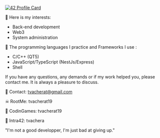 [![42 Profile Card](https://1337-readme.vercel.app/api/profile?cursus=42cursus&email=hide&leet_logo=hide&login=tvachera)]()

🧐  Here is my interests:
- Back-end development
- Web3
- System administration

🧠  The programming languages I practice and Frameworks I use :
- C/C++ (QT5)
- JavaScript/TypeScript (NestJs/Express)
- Shell

If you have any questions, any demands or if my work helped you, please contact me.
It is always a pleasure to discuss.

📧  Contact: tvacherat@gmail.com

☠  RootMe: tvacherat19

👾  CodinGames: tvacherat19

👤  Intra42: tvachera

"I'm not a good developper, I'm just bad at giving up."
